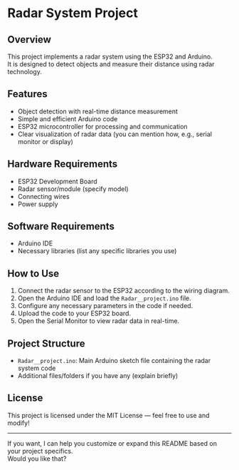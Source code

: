 # Radar System Project

## Overview
This project implements a radar system using the ESP32 and Arduino.  
It is designed to detect objects and measure their distance using radar technology.

## Features
- Object detection with real-time distance measurement
- Simple and efficient Arduino code
- ESP32 microcontroller for processing and communication
- Clear visualization of radar data (you can mention how, e.g., serial monitor or display)

## Hardware Requirements
- ESP32 Development Board  
- Radar sensor/module (specify model)  
- Connecting wires  
- Power supply

## Software Requirements
- Arduino IDE  
- Necessary libraries (list any specific libraries you use)

## How to Use
1. Connect the radar sensor to the ESP32 according to the wiring diagram.  
2. Open the Arduino IDE and load the `Radar__project.ino` file.  
3. Configure any necessary parameters in the code if needed.  
4. Upload the code to your ESP32 board.  
5. Open the Serial Monitor to view radar data in real-time.  

## Project Structure
- `Radar__project.ino`: Main Arduino sketch file containing the radar system code  
- Additional files/folders if you have any (explain briefly)

## License
This project is licensed under the MIT License — feel free to use and modify!

---

If you want, I can help you customize or expand this README based on your project specifics.  
Would you like that?
